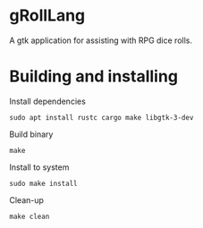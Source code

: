 # gRollLang
A gtk application for assisting with RPG dice rolls.

# Building and installing
Install dependencies

`sudo apt install rustc cargo make libgtk-3-dev`

Build binary

`make`

Install to system

`sudo make install`

Clean-up

`make clean`
